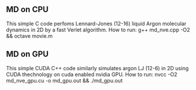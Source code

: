 MD on CPU
---------
This simple C code perfoms Lennard-Jones (12-16) liquid Argon molecular dynamics in 2D by a fast Verlet algorithm.
How to run:
g++ md_nve.cpp -O2 && octave movie.m  


MD on GPU
---------
This simple CUDA C++ code similarly simulates argon LJ (12-6) in 2D using CUDA thechnology on cuda enabled nvidia GPU.
How to run:
nvcc -O2 md_nve_gpu.cu -o md_gpu.out && ./md_gpu.out
